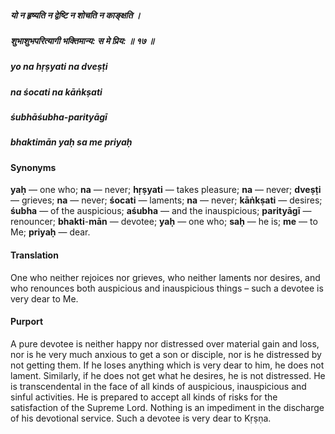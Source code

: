##### यो न हृष्यति न द्वेष्टि न शोचति न काङ्क्षति ।
##### शुभाशुभपरित्यागी भक्तिमान्य: स मे प्रिय: ॥ १७ ॥

##### yo na hṛṣyati na dveṣṭi
##### na śocati na kāṅkṣati
##### śubhāśubha-parityāgī
##### bhaktimān yaḥ sa me priyaḥ

#### Synonyms

**yaḥ** — one who; **na** — never; **hṛṣyati** — takes pleasure; **na** — never; **dveṣṭi** — grieves; **na** — never; **śocati** — laments; **na** — never; **kāṅkṣati** — desires; **śubha** — of the auspicious; **aśubha** — and the inauspicious; **parityāgī** — renouncer; **bhakti**-**mān** — devotee; **yaḥ** — one who; **saḥ** — he is; **me** — to Me; **priyaḥ** — dear.

#### Translation

One who neither rejoices nor grieves, who neither laments nor desires, and who renounces both auspicious and inauspicious things – such a devotee is very dear to Me.

#### Purport

A pure devotee is neither happy nor distressed over material gain and loss, nor is he very much anxious to get a son or disciple, nor is he distressed by not getting them. If he loses anything which is very dear to him, he does not lament. Similarly, if he does not get what he desires, he is not distressed. He is transcendental in the face of all kinds of auspicious, inauspicious and sinful activities. He is prepared to accept all kinds of risks for the satisfaction of the Supreme Lord. Nothing is an impediment in the discharge of his devotional service. Such a devotee is very dear to Kṛṣṇa.
